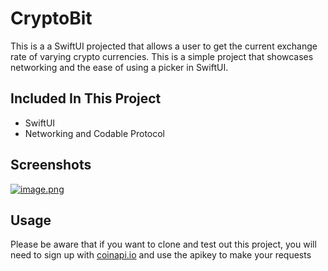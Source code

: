 
# CryptoBit

This is a a SwiftUI projected that allows a user to get 
the current exchange rate of varying crypto currencies. This is a simple project 
that showcases networking and the ease of using a picker in SwiftUI.


## Included In This Project

- SwiftUI
- Networking and Codable Protocol

## Screenshots

[![image.png](https://i.postimg.cc/MG8Sbj06/image.png)](https://postimg.cc/G4zVbtSV)

## Usage

Please be aware that if you want to clone and test out this project, 
you will need to sign up with [coinapi.io](https://www.coinapi.io)
and use the apikey to make your requests
